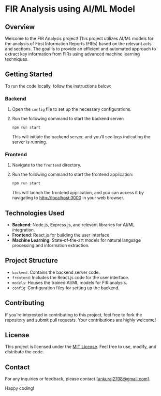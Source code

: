 # FIR Analysis using AI/ML Model

## Overview

Welcome to the FIR Analysis project! This project utilizes AI/ML models for the analysis of First Information Reports (FIRs) based on the relevant acts and sections. The goal is to provide an efficient and automated approach to extract key information from FIRs using advanced machine learning techniques.

## Getting Started

To run the code locally, follow the instructions below:

### Backend

1. Open the `config` file to set up the necessary configurations.
2. Run the following command to start the backend server:

   ```bash
   npm run start
   ```

   This will initiate the backend server, and you'll see logs indicating the server is running.

### Frontend

1. Navigate to the `frontend` directory.
2. Run the following command to start the frontend application:

   ```bash
   npm run start
   ```

   This will launch the frontend application, and you can access it by navigating to [http://localhost:3000](http://localhost:3000) in your web browser.

## Technologies Used

- **Backend**: Node.js, Express.js, and relevant libraries for AI/ML integration.
- **Frontend**: React.js for building the user interface.
- **Machine Learning**: State-of-the-art models for natural language processing and information extraction.

## Project Structure

- `backend`: Contains the backend server code.
- `frontend`: Includes the React.js code for the user interface.
- `models`: Houses the trained AI/ML models for FIR analysis.
- `config`: Configuration files for setting up the backend.

## Contributing

If you're interested in contributing to this project, feel free to fork the repository and submit pull requests. Your contributions are highly welcome!

## License

This project is licensed under the [MIT License](LICENSE). Feel free to use, modify, and distribute the code.

## Contact

For any inquiries or feedback, please contact [ankuraj2708@gmail.com].

Happy coding!
